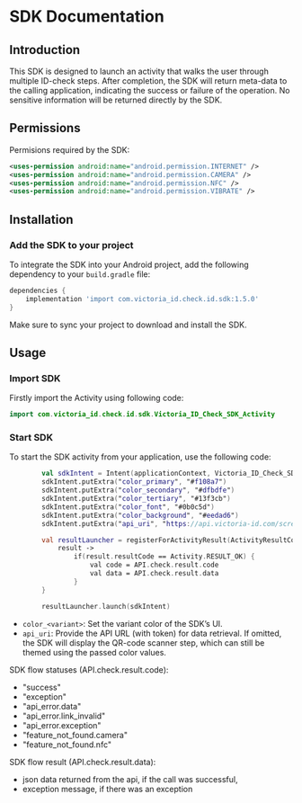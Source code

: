 # SDK Documentation

## Introduction
This SDK is designed to launch an activity that walks the user through multiple ID-check steps. After completion, the SDK will return meta-data to the calling application, indicating the success or failure of the operation. No sensitive information will be returned directly by the SDK.

## Permissions
Permisions required by the SDK:
```xml
<uses-permission android:name="android.permission.INTERNET" />
<uses-permission android:name="android.permission.CAMERA" />
<uses-permission android:name="android.permission.NFC" />
<uses-permission android:name="android.permission.VIBRATE" />
```

## Installation
### Add the SDK to your project
To integrate the SDK into your Android project, add the following dependency to your `build.gradle` file:

```gradle
dependencies {
    implementation 'import com.victoria_id.check.id.sdk:1.5.0'
}
```
Make sure to sync your project to download and install the SDK.

## Usage
### Import SDK
Firstly import the Activity using following code:
```kotlin
import com.victoria_id.check.id.sdk.Victoria_ID_Check_SDK_Activity
```
### Start SDK
To start the SDK activity from your application, use the following code:
```kotlin
        val sdkIntent = Intent(applicationContext, Victoria_ID_Check_SDK_Activity::class.java)
        sdkIntent.putExtra("color_primary", "#f108a7")
        sdkIntent.putExtra("color_secondary", "#dfbdfe")
        sdkIntent.putExtra("color_tertiary", "#13f3cb")
        sdkIntent.putExtra("color_font", "#0b0c5d")
        sdkIntent.putExtra("color_background", "#eedad6")
        sdkIntent.putExtra("api_uri", "https://api.victoria-id.com/screenee/:screenee_id/check/identity/travel_document/text_chip_certificate/?domain=example.victoria-id.com&token=<token>")

        val resultLauncher = registerForActivityResult(ActivityResultContracts.StartActivityForResult()) {
            result ->
                if(result.resultCode == Activity.RESULT_OK) {
                    val code = API.check.result.code
                    val data = API.check.result.data
                }
        }

        resultLauncher.launch(sdkIntent)
```
- `color_<variant>`: Set the variant color of the SDK’s UI.
- `api_uri`: Provide the API URL (with token) for data retrieval. If omitted, the SDK will display the QR-code scanner step, which can still be themed using the passed color values.

SDK flow statuses (API.check.result.code):
- "success"
- "exception"
- "api_error.data"
- "api_error.link_invalid"
- "api_error.exception"
- "feature_not_found.camera"
- "feature_not_found.nfc"

SDK flow result (API.check.result.data):
- json data returned from the api, if the call was successful,
- exception message, if there was an exception
